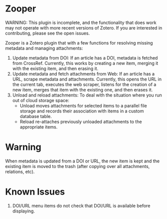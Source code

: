 # Zooper

WARNING: This plugin is incomplete, and the functionality that does work may not operate with more recent versions of Zotero. If you are interested in contributing, please see the open issues.

Zooper is a Zotero plugin that with a few functions for resolving missing metadata and managing attachments:

1. Update metadata from DOI: If an article has a DOI, metadata is fetched from CrossRef. Currently, this works by creating a new item, merging it with the existing item, and then erasing it.
2. Update metadata and fetch attachments from Web: If an article has a URL, scrape metadata and attachments. Currently, this opens the URL in the current tab, executes the web scraper, listens for the creation of a new item, merges that item with the existing one, and then erases it.
3. Unload and reload attachments: To deal with the situation where you run out of cloud storage space:
    * Unload moves attachments for selected items to a parallel file storage and records their association with items in a custom database table.
    * Reload re-attaches previously unloaded attachments to the appropriate items.

# Warning

When metadata is updated from a DOI or URL, the new item is kept and the existing item is moved to the trash (after copying over all attachments, relations, etc).

# Known Issues

1. DOI/URL menu items do not check that DOI/URL is available before displaying.
